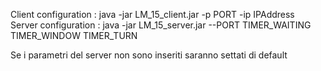 Client configuration : java -jar LM_15_client.jar -p PORT -ip IPAddress <br />
Server configuration : java -jar LM_15_server.jar --PORT TIMER_WAITING TIMER_WINDOW TIMER_TURN <br />

Se i parametri del server non sono inseriti saranno settati di default